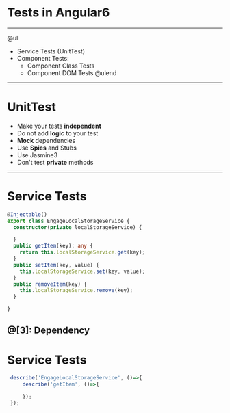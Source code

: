 # Tests in Angular6

---



@ul
  - Service Tests (UnitTest)
  - Component Tests:
    - Component Class Tests
    - Component DOM Tests
@ulend



---

# UnitTest

   - Make your tests **independent**
   - Do not add **logic** to your test
   - **Mock** dependencies
   - Use **Spies** and Stubs
   - Use Jasmine3
   - Don't test **private** methods


---

# Service Tests

```TypeScript
@Injectable()
export class EngageLocalStorageService {
  constructor(private localStorageService) {

  }
  public getItem(key): any {
    return this.localStorageService.get(key);
  }
  public setItem(key, value) {
    this.localStorageService.set(key, value);
  }
  public removeItem(key) {
    this.localStorageService.remove(key);
  }

}
```

@[3]: Dependency
---
# Service Tests
```TypeScript
 describe('EngageLocalStorageService', ()=>{
     describe('getItem', ()=>{

     });
 });
```
